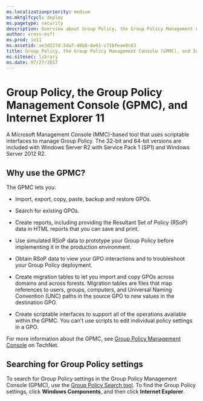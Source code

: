 ```yaml
---
ms.localizationpriority: medium
ms.mktglfcycl: deploy
ms.pagetype: security
description: Overview about Group Policy, the Group Policy Management Console (GPMC), and Internet Explorer 11
author: eross-msft
ms.prod: ie11
ms.assetid: ae3d227d-3da7-46b8-8a61-c71bfeae0c63
title: Group Policy, the Group Policy Management Console (GPMC), and Internet Explorer 11 (Internet Explorer 11 for IT Pros)
ms.sitesec: library
ms.date: 07/27/2017
---
```



# Group Policy, the Group Policy Management Console (GPMC), and Internet Explorer 11
A Microsoft Management Console (MMC)-based tool that uses scriptable interfaces to manage Group Policy. The 32-bit and 64-bit versions are included with Windows Server R2 with Service Pack 1 (SP1) and Windows Server 2012 R2.

## Why use the GPMC?
The GPMC lets you:

-   Import, export, copy, paste, backup and restore GPOs.

-   Search for existing GPOs.

-   Create reports, including providing the Resultant Set of Policy (RSoP) data in HTML reports that you can save and print.

-   Use simulated RSoP data to prototype your Group Policy before implementing it in the production environment.

-   Obtain RSoP data to view your GPO interactions and to troubleshoot your Group Policy deployment.

-   Create migration tables to let you import and copy GPOs across domains and across forests. Migration tables are files that map references to users, groups, computers, and Universal Naming Convention (UNC) paths in the source GPO to new values in the destination GPO.

-   Create scriptable interfaces to support all of the operations available within the GPMC. You can't use scripts to edit individual policy settings in a GPO.

For more information about the GPMC, see [Group Policy Management Console](https://go.microsoft.com/fwlink/p/?LinkId=214515) on TechNet.

## Searching for Group Policy settings
To search for Group Policy settings in the Group Policy Management Console (GPMC), use the [Group Policy Search tool](https://go.microsoft.com/fwlink/p/?LinkId=279857). To find the Group Policy settings, click **Windows Components**, and then click **Internet Explorer**.

 

 



